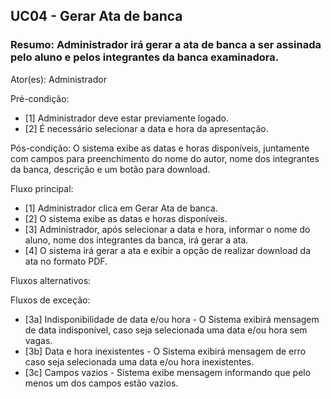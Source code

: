 ## UC04 - Gerar Ata de banca

### Resumo: Administrador irá gerar a ata de banca a ser assinada pelo aluno e pelos integrantes da banca examinadora.

Ator(es): Administrador

Pré-condição:
- [1] Administrador deve estar previamente logado.
- [2] É necessário selecionar a data e hora da apresentação.
   
Pós-condição: O sistema exibe as datas e horas disponíveis, juntamente com campos para preenchimento do nome do autor, nome dos integrantes da banca, descrição e um botão para download.

Fluxo principal: 
- [1] Administrador clica em Gerar Ata de banca.
- [2] O sistema exibe as datas e horas disponíveis.
- [3] Administrador, após selecionar a data e hora, informar o nome do aluno, nome dos integrantes da banca, irá gerar a ata.
- [4] O sistema irá gerar a ata e exibir a opção de realizar download da ata no formato PDF.

Fluxos alternativos:

Fluxos de exceção:
- [3a] Indisponibilidade de data e/ou hora - O Sistema exibirá mensagem de data indisponível, caso seja selecionada uma data e/ou hora sem vagas.
- [3b] Data e hora inexistentes - O Sistema exibirá mensagem de erro caso seja selecionada uma data e/ou hora inexistentes.
- [3c] Campos vazios - Sistema exibe mensagem informando que pelo menos um dos campos estão vazios. 


